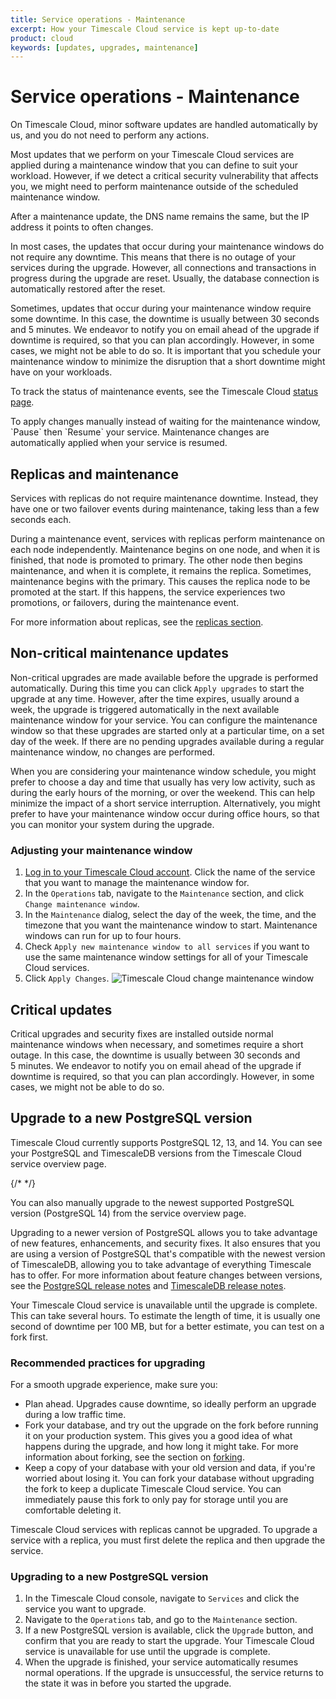 ```yaml
---
title: Service operations - Maintenance
excerpt: How your Timescale Cloud service is kept up-to-date
product: cloud
keywords: [updates, upgrades, maintenance]
---
```


# Service operations - Maintenance

On Timescale Cloud, minor software updates are handled automatically by us, and
you do not need to perform any actions.

Most updates that we perform on your Timescale Cloud services are applied during
a maintenance window that you can define to suit your workload. However, if we
detect a critical security vulnerability that affects you, we might need to
perform maintenance outside of the scheduled maintenance window.

<highlight type="important">
After a maintenance update, the DNS name remains the same, but the IP address
it points to often changes.
</highlight>

In most cases, the updates that occur during your maintenance windows do not
require any downtime. This means that there is no outage of your services during
the upgrade. However, all connections and transactions in progress during the
upgrade are reset. Usually, the database connection is automatically restored
after the reset.

Sometimes, updates that occur during your maintenance window require some
downtime. In this case, the downtime is usually between 30&nbsp;seconds and
5&nbsp;minutes. We endeavor to notify you on email ahead of the upgrade if
downtime is required, so that you can plan accordingly. However, in some cases,
we might not be able to do so. It is important that you schedule your
maintenance window to minimize the disruption that a short downtime might have
on your workloads.

To track the status of maintenance events, see the Timescale Cloud
[status page][status-page].

<highlight type="note">
To apply changes manually instead of waiting for the maintenance window,
`Pause` then `Resume` your service. Maintenance changes are automatically
applied when your service is resumed.
</highlight>

## Replicas and maintenance

Services with replicas do not require maintenance downtime. Instead, they have
one or two failover events during maintenance, taking less than a few seconds
each.

During a maintenance event, services with replicas perform maintenance on each
node independently. Maintenance begins on one node, and when it is finished,
that node is promoted to primary. The other node then begins maintenance, and
when it is complete, it remains the replica. Sometimes, maintenance begins with
the primary. This causes the replica node to be promoted at the start. If this happens, the
service experiences two promotions, or failovers, during the maintenance
event.

For more information about replicas, see the
[replicas section][replicas-docs].

## Non-critical maintenance updates

Non-critical upgrades are made available before the upgrade is performed
automatically. During this time you can click `Apply upgrades` to start the
upgrade at any time. However, after the time expires, usually around a week,
the upgrade is triggered automatically in the next available maintenance window
for your service. You can configure the maintenance window so that these
upgrades are started only at a particular time, on a set day of the week. If
there are no pending upgrades available during a regular maintenance window, no
changes are performed.

When you are considering your maintenance window schedule, you might prefer to
choose a day and time that usually has very low activity, such as during the
early hours of the morning, or over the weekend. This can help minimize the
impact of a short service interruption. Alternatively, you might prefer to have
your maintenance window occur during office hours, so that you can monitor your
system during the upgrade.

<procedure>

### Adjusting your maintenance window

1.  [Log in to your Timescale Cloud account][cloud-login]. Click the name of the
    service that you want to manage the maintenance window for.
1.  In the `Operations` tab, navigate to the `Maintenance` section, and
    click `Change maintenance window`.
1.  In the `Maintenance` dialog, select the day of the week, the time, and the
    timezone that you want the maintenance window to start. Maintenance windows
    can run for up to four hours.
1.  Check `Apply new maintenance window to all services` if you want to use the
    same maintenance window settings for all of your Timescale Cloud services.
1.  Click `Apply Changes`.
    <img class="main-content__illustration" src="https://s3.amazonaws.com/assets.timescale.com/docs/images/tsc-maintenance-change.png" alt="Timescale Cloud change maintenance window"/>

</procedure>

## Critical updates

Critical upgrades and security fixes are installed outside normal maintenance
windows when necessary, and sometimes require a short outage. In this case, the
downtime is usually between 30&nbsp;seconds and 5&nbsp;minutes. We endeavor to
notify you on email ahead of the upgrade if downtime is required, so that you
can plan accordingly. However, in some cases, we might not be able to do so.

## Upgrade to a new PostgreSQL version

Timescale Cloud currently supports PostgreSQL&nbsp;12, 13, and 14. You can see
your PostgreSQL and TimescaleDB versions from the Timescale Cloud service
overview page.

{/* <!-- TODO: Add screenshot
<img class="main-content__illustration"
    src="FIXME"
    alt="The Timescale Cloud dashboard, showing the PostgreSQL and TimescaleDB
    versions"
/>
--> */}

You can also manually upgrade to the newest supported PostgreSQL version
(PostgreSQL&nbsp;14) from the service overview page.

Upgrading to a newer version of PostgreSQL allows you to take advantage of new
features, enhancements, and security fixes. It also ensures that you are using a
version of PostgreSQL that's compatible with the newest version of TimescaleDB,
allowing you to take advantage of everything Timescale has to offer. For more
information about feature changes between versions, see the
[PostgreSQL release notes][postgres-relnotes] and
[TimescaleDB release notes][timescale-relnotes].

<highlight type="warning">
Your Timescale Cloud service is unavailable until the upgrade is complete.
This can take several hours. To estimate the length of time, it is usually one second of downtime per
100&nbsp;MB, but for a better estimate, you can test on a fork first.
</highlight>

### Recommended practices for upgrading

For a smooth upgrade experience, make sure you:

*   Plan ahead. Upgrades cause downtime, so ideally perform an upgrade
    during a low traffic time.
*   Fork your database, and try out the upgrade on the fork before running it on
    your production system. This gives you a good idea of what happens during
    the upgrade, and how long it might take. For more information about forking,
    see the section on [forking][operations-forking].
*   Keep a copy of your database with your old version and data, if you're
    worried about losing it. You can fork your database without upgrading the
    fork to keep a duplicate Timescale Cloud service. You can immediately pause
    this fork to only pay for storage until you are comfortable deleting it.

<highlight type="important">
Timescale Cloud services with replicas cannot be upgraded. To upgrade a service
with a replica,  you must first delete the replica and then upgrade the service.
</highlight>

<procedure>

### Upgrading to a new PostgreSQL version

1.  In the Timescale Cloud console, navigate to `Services` and click the service
    you want to upgrade.
1.  Navigate to the `Operations` tab, and go to the `Maintenance` section.
1.  If a new PostgreSQL version is available, click the `Upgrade` button, and
    confirm that you are ready to start the upgrade. Your Timescale Cloud
    service is unavailable for use until the upgrade is complete.
1.  When the upgrade is finished, your service automatically resumes normal
    operations. If the upgrade is unsuccessful, the service returns to the state
    it was in before you started the upgrade.

</procedure>

<highlight type="cloud" header="Sign up for Timescale Cloud" button="Try for free">
</highlight>

[cloud-login]: https://cloud.timescale.com
[operations-forking]: /cloud/:currentVersion:/service-operations/general/#fork-a-service
[postgres-relnotes]: https://www.postgresql.org/docs/release/
[replicas-docs]: /cloud/:currentVersion:/service-operations/replicas/
[status-page]: https://status.timescale.com/
[timescale-relnotes]: /timescaledb/latest/overview/release-notes/
